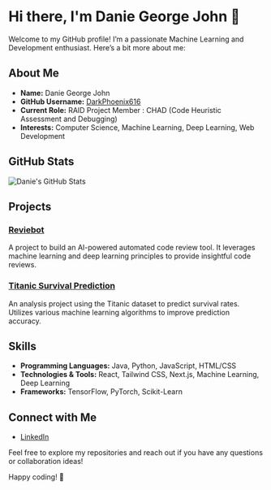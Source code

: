 # Hi there, I'm Danie George John 👋

Welcome to my GitHub profile! I’m a passionate Machine Learning and Development enthusiast. Here’s a bit more about me:

## About Me

- **Name:** Danie George John
- **GitHub Username:** [DarkPhoenix616](https://github.com/DarkPhoenix616)
- **Current Role:** RAID Project Member : CHAD (Code Heuristic Assessment and Debugging)
- **Interests:** Computer Science, Machine Learning, Deep Learning, Web Development

## GitHub Stats

![Danie's GitHub Stats](https://github-readme-stats.vercel.app/api?username=DarkPhoenix616&show_icons=true&hide_title=false&hide=prs&count_private=true&include_all_commits=true&theme=dark)

## Projects

### [Reviebot](https://github.com/DarkPhoenix616/Reviebot)
A project to build an AI-powered automated code review tool. It leverages machine learning and deep learning principles to provide insightful code reviews.

### [Titanic Survival Prediction](https://github.com/DarkPhoenix616/Titanic-Survival-Prediction)
An analysis project using the Titanic dataset to predict survival rates. Utilizes various machine learning algorithms to improve prediction accuracy.

## Skills

- **Programming Languages:** Java, Python, JavaScript, HTML/CSS
- **Technologies & Tools:** React, Tailwind CSS, Next.js, Machine Learning, Deep Learning
- **Frameworks:** TensorFlow, PyTorch, Scikit-Learn

## Connect with Me

- [LinkedIn](https://www.linkedin.com/in/daniegeorgejohn)

Feel free to explore my repositories and reach out if you have any questions or collaboration ideas!

Happy coding! 🚀
